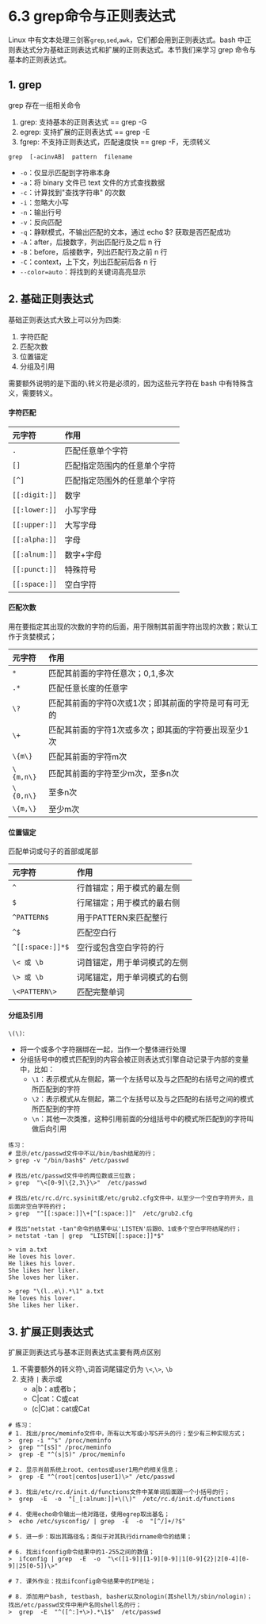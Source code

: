 # 6.3 grep命令与正则表达式
Linux 中有文本处理三剑客`grep`,`sed`,`awk`，它们都会用到正则表达式。bash 中正则表达式分为基础正则表达式和扩展的正则表达式。本节我们来学习 grep 命令与基本的正则表达式。

## 1. grep
grep 存在一组相关命令
1. grep: 支持基本的正则表达式  == grep -G
2. egrep: 支持扩展的正则表达式  == grep -E
3. fgrep: 不支持正则表达式，匹配速度快  == grep -F，无须转义

`grep  [-acinvAB]  pattern  filename`
- `-o`：仅显示匹配到字符串本身
- `-a`：将 binary 文件已 text 文件的方式查找数据
- `-c`：计算找到"查找字符串" 的次数
- `-i`：忽略大小写
- `-n`：输出行号
- `-v`：反向匹配
- `-q`：静默模式，不输出匹配的文本，通过 echo $? 获取是否匹配成功
- `-A`：after，后接数字，列出匹配行及之后 n 行
- `-B`：before，后接数字，列出匹配行及之前 n 行
- `-C`：context，上下文，列出匹配前后各 n 行
- `--color=auto`：将找到的关键词高亮显示


## 2. 基础正则表达式
基础正则表达式大致上可以分为四类:
1. 字符匹配
1. 匹配次数
2. 位置锚定
3. 分组及引用

需要额外说明的是下面的`\`转义符是必须的，因为这些元字符在 bash 中有特殊含义，需要转义。

#### 字符匹配

|元字符|作用|
|:---|:---|
|`. `|匹配任意单个字符|
|`[]`|匹配指定范围内的任意单个字符|
|`[^]`|匹配指定范围外的任意单个字符|
|`[[:digit:]]`|数字|
|`[[:lower:]]`|小写字母|
|`[[:upper:]]`|大写字母|
|`[[:alpha:]]`|字母|
|`[[:alnum:]]`|数字+字母|
|`[[:punct:]]`|特殊符号|
|`[[:space:]]`|空白字符|

#### 匹配次数
用在要指定其出现的次数的字符的后面，用于限制其前面字符出现的次数；默认工作于贪婪模式；

|元字符|作用|
|:---|:---|
|`*`   |匹配其前面的字符任意次；0,1,多次|
|`.*`  |匹配任意长度的任意字|
|`\?`  |匹配其前面的字符0次或1次；即其前面的字符是可有可无的|
|`\+`  |匹配其前面的字符1次或多次；即其面的字符要出现至少1次|
|`\{m\}`|匹配其前面的字符m次|
|`\{m,n\}`|匹配其前面的字符至少m次，至多n次|
|`\{0,n\}`|至多n次|
|`\{m,\}` |至少m次|

#### 位置锚定
匹配单词或句子的首部或尾部

|元字符|作用|
|:---|:---|
|`^`             |行首锚定；用于模式的最左侧|
|`$`             |行尾锚定；用于模式的最右侧|
|`^PATTERN$`     |用于PATTERN来匹配整行|
|`^$`            |匹配空白行|
|`^[[:space:]]*$`|空行或包含空白字符的行|
|`\< 或 \b`      |词首锚定，用于单词模式的左侧|
|`\> 或 \b`      |词尾锚定，用于单词模式的右侧|
|`\<PATTERN\>`   |匹配完整单词|

#### 分组及引用
`\(\)`:
- 将一个或多个字符捆绑在一起，当作一个整体进行处理
- 分组括号中的模式匹配到的内容会被正则表达式引擎自动记录于内部的变量中，比如：
	- `\1`：表示模式从左侧起，第一个左括号以及与之匹配的右括号之间的模式所匹配到的字符
	- `\2`：表示模式从左侧起，第二个左括号以及与之匹配的右括号之间的模式所匹配到的字符
	- `\n`：其他一次类推，这种引用前面的分组括号中的模式所匹配到的字符叫做后向引用

```					
练习：
# 显示/etc/passwd文件中不以/bin/bash结尾的行；
> grep -v "/bin/bash$" /etc/passwd

# 找出/etc/passwd文件中的两位数或三位数；
> grep  "\<[0-9]\{2,3\}\>"  /etc/passwd

# 找出/etc/rc.d/rc.sysinit或/etc/grub2.cfg文件中，以至少一个空白字符开头，且后面非空白字符的行；
> grep  "^[[:space:]]\+[^[:space:]]"  /etc/grub2.cfg

# 找出"netstat -tan"命令的结果中以'LISTEN'后跟0、1或多个空白字符结尾的行；
> netstat -tan | grep  "LISTEN[[:space:]]*$"

> vim a.txt
He loves his lover.
He likes his lover.
She likes her liker.
She loves her liker.

> grep "\(l..e\).*\1" a.txt
He loves his lover.
She likes her liker.
```

## 3. 扩展正则表达式
扩展正则表达式与基本正则表达式主要有两点区别
1. 不需要额外的转义符`\`,词首词尾锚定仍为 `\<`,`\>`, `\b`
2. 支持 `|` 表示或
	- a|b：a或者b；
	- C|cat：C或cat
	- (c|C)at：cat或Cat

```
# 练习：
# 1. 找出/proc/meminfo文件中，所有以大写或小写S开头的行；至少有三种实现方式；
>  grep -i "^s" /proc/meminfo
>  grep "^[sS]" /proc/meminfo
>  grep -E "^(s|S)" /proc/meminfo

# 2. 显示肖前系统上root、centos或user1用户的相关信息；
>  grep -E "^(root|centos|user1)\>" /etc/passwd

# 3. 找出/etc/rc.d/init.d/functions文件中某单词后面跟一个小括号的行；
>  grep  -E  -o  "[_[:alnum:]]+\(\)"  /etc/rc.d/init.d/functions

# 4. 使用echo命令输出一绝对路径，使用egrep取出基名；
>  echo /etc/sysconfig/ | grep  -E  -o  "[^/]+/?$"

# 5. 进一步：取出其路径名；类似于对其执行dirname命令的结果；

# 6. 找出ifconfig命令结果中的1-255之间的数值；
>  ifconfig | grep  -E  -o  "\<([1-9]|[1-9][0-9]|1[0-9]{2}|2[0-4][0-9]|25[0-5])\>"

# 7. 课外作业：找出ifconfig命令结果中的IP地址；

# 8. 添加用户bash, testbash, basher以及nologin(其shell为/sbin/nologin)；找出/etc/passwd文件中用户名同shell名的行；
>  grep  -E  "^([^:]+\>).*\1$"  /etc/passwd
```
